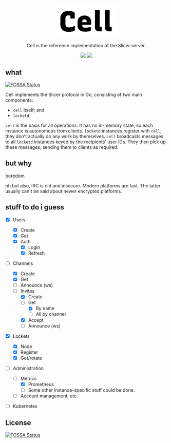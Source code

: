 <div align="center">
  <img src="./docs/img/cell.png" width="200">
  <p>Cell is the reference implementation of the Slicer server.</p>
  <img src="https://goreportcard.com/badge/github.com/open-slicer/cell">
  <img src="https://github.com/open-slicer/cell/workflows/Go%20Build/badge.svg">
</div>

## what
[![FOSSA Status](https://app.fossa.com/api/projects/git%2Bgithub.com%2Fopen-slicer%2Fcell.svg?type=shield)](https://app.fossa.com/projects/git%2Bgithub.com%2Fopen-slicer%2Fcell?ref=badge_shield)


Cell implements the Slicer protocol in Go, consisting of two main components:

- `cell` itself; and
- `locketd`.

`cell` is the basis for all operations. It has no in-memory state, so each instance is autonomous from clients. `locketd` instances register with `cell`; they don't actually do any work by themselves. `cell` broadcasts messages to all `locketd` instances keyed by the recipients' user IDs. They then pick up these messages, sending them to clients as required.

## but why

boredom

oh but also, IRC is old and insecure. Modern platforms are fast. The latter usually can't be said about newer encrypted platforms.

## stuff to do i guess

- [x] Users
  - [x] Create
  - [x] Get
  - [x] Auth
    - [x] Login
    - [x] Refresh
- [ ] Channels
  - [x] Create
  - [x] Get
  - [ ] Announce (ws)
  - [ ] Invites
    - [x] Create
    - [ ] Get
      - [x] By name
      - [ ] All by channel
    - [x] Accept
    - [ ] Announce (ws)
- [x] Lockets
  - [x] Node
  - [x] Register
  - [x] Get/rotate
- [ ] Administration
  - [ ] Metrics
    - [x] Prometheus
    - [ ] Some other instance-specific stuff could be done.
  - [ ] Account management, etc.
- [ ] Kubernetes


## License
[![FOSSA Status](https://app.fossa.com/api/projects/git%2Bgithub.com%2Fopen-slicer%2Fcell.svg?type=large)](https://app.fossa.com/projects/git%2Bgithub.com%2Fopen-slicer%2Fcell?ref=badge_large)